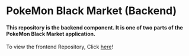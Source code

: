 # PokeMon Black Market (Backend)
#### This repository is the backend component. It is one of two parts of the PokeMon Black Market application.
To view the frontend Repository, Click [here](https://github.com/ReginaldLeandre/PokemonProjFrontend)!
